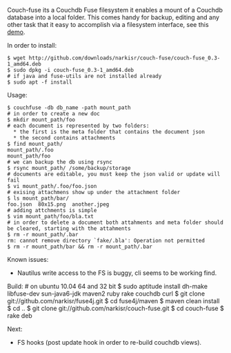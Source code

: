 Couch-fuse its a Couchdb Fuse filesystem it enables a mount of a Couchdb database into a local folder.
This comes handy for backup, editing and any other task that it easy to accomplish via a filesystem interface, see this [demo](http://www.youtube.com/watch?v=ps3-CnqKVxU).

In order to install:

	$ wget http://github.com/downloads/narkisr/couch-fuse/couch-fuse_0.3-1_amd64.deb
	$ sudo dpkg -i couch-fuse_0.3-1_amd64.deb
	# if java and fuse-utils are not installed already
	$ sudo apt -f install

Usage:

	$ couchfuse -db db_name -path mount_path
	# in order to create a new doc
	$ mkdir mount_path/foo
	# each document is represented by two folders:
	  * the first is the meta folder that contains the document json
	  * the second contains attachments
	$ find mount_path/
	mount_path/.foo
	mount_path/foo
	# we can backup the db using rsync
	$ rsync mount_path/ /some/backup/storage
	# documents are editable, you must keep the json valid or update will fail
	$ vi mount_path/.foo/foo.json
	# exising attachmens show up under the attachment folder
	$ ls mount_path/bar/
	foo.json  80x15.png  another.jpeg
	# adding attchments is simple
	$ vim mount_path/foo/bla.txt
	# in order to delete a document both attahments and meta folder should be cleared, starting with the attahments
	$ rm -r mount_path/.bar
	rm: cannot remove directory `fake/.bla': Operation not permitted
	$ rm -r mount_path/bar && rm -r mount_path/.bar

Known issues:

 * Nautilus write access to the FS is buggy, cli seems to be working find.
       
Build: 
	# on ubuntu 10.04 64 and 32 bit 
	$ sudo aptitude install dh-make libfuse-dev sun-java6-jdk maven2 ruby rake couchdb curl
	$ git clone git://github.com/narkisr/fuse4j.git
	$ cd fuse4j/maven
	$ maven clean install
	$ cd ..
	$ git clone git://github.com/narkisr/couch-fuse.git
	$ cd couch-fuse
	$ rake deb

Next:

 * FS hooks (post update hook in order to re-build couchdb views).
